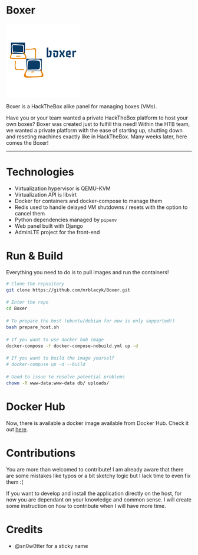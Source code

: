 # Boxer

![Boxer Logo](boxer-logo.png)

Boxer is a HackTheBox alike panel for managing boxes (VMs).

Have you or your team wanted a private HackTheBox platform to host your own boxes? Boxer was created just to fulfill this need! Within the HTB team, we wanted a private platform with the ease of starting up, shutting down and reseting machines exactly like in HackTheBox. Many weeks later, here comes the Boxer!

---

# Technologies

* Virtualization hypervisor is QEMU-KVM
* Virtualization API is libvirt
* Docker for containers and docker-compose to manage them
* Redis used to handle delayed VM shutdowns / resets with the option to cancel them
* Python dependencies managed by `pipenv`
* Web panel built with Django
* AdminLTE project for the front-end

# Run & Build

Everything you need to do is to pull images and run the containers!

```bash
# Clone the repository
git clone https://github.com/mrblacyk/Boxer.git

# Enter the repo
cd Boxer

# To prepare the host (ubuntu/debian for now is only supported!)
bash prepare_host.sh

# If you want to use docker hub image
docker-compose -f docker-compose-nobuild.yml up -d

# If you want to build the image yourself
# docker-compuse up -d --build

# Good to issue to resolve potential problems
chown -R www-data:www-data db/ uploads/
```

# Docker Hub

Now, there is available a docker image available from Docker Hub. Check it out [here](https://hub.docker.com/r/mrbl4cyk/boxer).

# Contributions

You are more than welcomed to contribute! I am already aware that there are some mistakes like typos or a bit sketchy logic but I lack time to even fix them :(

If you want to develop and install the application directly on the host, for now you are dependant on your knowledge and common sense. I will create some instruction on how to contribute when I will have more time.


# Credits

* @sn0w0tter for a sticky name
